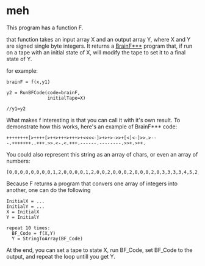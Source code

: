 # meh
This program has a function F.

that function takes an input array X  and an output array Y, where X and Y are signed single byte integers.
It returns a [BrainF***](https://esolangs.org/wiki/Brainfuck) program that, if run on a tape with an initial state of X, will modify the tape to set it to a final state of Y.

for example:

```
brainF = f(x,y1)

y2 = RunBFCode(code=brainF,
               initialTape=X)

//y1=y2
```

What makes f interesting is that you can call it with it's own result.
To demonstrate how this works, here's an example of BrainF*** code: 
```
++++++++[>++++[>++>+++>+++>+<<<<-]>+>+>->>+[<]<-]>>.>---.+++++++..+++.>>.<-.<.+++.------.--------.>>+.>++.
```
You could also represent this string as an array of chars, or even an array of numbers:

```
[0,0,0,0,0,0,0,0,1,2,0,0,0,0,1,2,0,0,2,0,0,0,2,0,0,0,2,0,3,3,3,3,4,5,2,0,2,0,2,4,2,2,0,1,3,5,3,4,5,2,2,6,2,4,4,4,6,0,0,0,0,0,0,0,6,6,0,0,0,6,2,2,6,3,4,6,3,6,0,0,0,6,4,4,4,4,4,4,6,4,4,4,4,4,4,4,4,6,2,2,0,6,2,0,0,6]
```

Because F returns a program that convers one array of integers into another, one can do the following

```
InitialX = ...
InitialY = ...
X = InitialX
Y = InitialY

repeat 10 times:
  BF_Code = f(X,Y)
  Y = StringToArray(BF_Code)
```

At the end, you can 
set a tape to state X,
run BF_Code,
set BF_Code to the output, and repeat the loop untill you get Y. 

